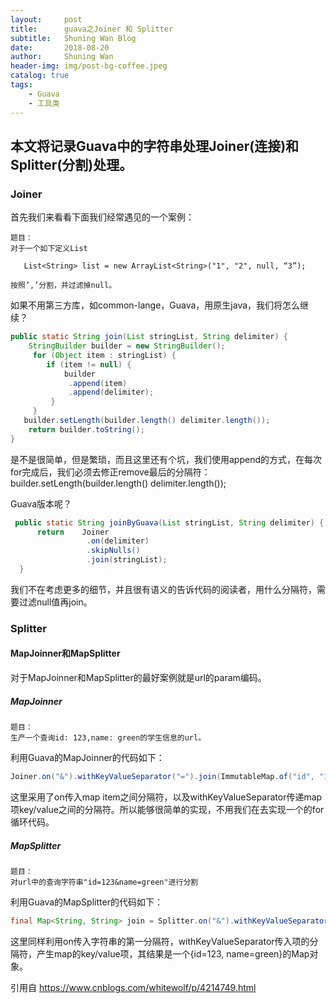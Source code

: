 ```yaml
---
layout:     post
title:      guava之Joiner 和 Splitter
subtitle:   Shuning Wan Blog
date:       2018-08-20
author:     Shuning Wan
header-img: img/post-bg-coffee.jpeg
catalog: true
tags:
    - Guava
    - 工具类
---
```


## 本文将记录Guava中的字符串处理Joiner(连接)和Splitter(分割)处理。
### Joiner


首先我们来看看下面我们经常遇见的一个案例：
```text
题目：
对于一个如下定义List

   List<String> list = new ArrayList<String>("1", "2", null, “3”);

按照’,’分割，并过滤掉null。
```
如果不用第三方库，如common-lange，Guava，用原生java，我们将怎么继续？

```java
public static String join(List stringList, String delimiter) { 
    StringBuilder builder = new StringBuilder();
     for (Object item : stringList) { 
        if (item != null) { 
            builder
             .append(item)
             .append(delimiter); 
         }
     } 
   builder.setLength(builder.length() delimiter.length());
    return builder.toString(); 
}
```
是不是很简单，但是繁琐，而且这里还有个坑，我们使用append的方式，在每次for完成后，我们必须去修正remove最后的分隔符：builder.setLength(builder.length() delimiter.length());

Guava版本呢？
```java
 public static String joinByGuava(List stringList, String delimiter) { 
      return    Joiner
                 .on(delimiter)
                 .skipNulls()
                 .join(stringList);
  }
```
我们不在考虑更多的细节，并且很有语义的告诉代码的阅读者，用什么分隔符，需要过滤null值再join。

### Splitter
#### MapJoinner和MapSplitter
对于MapJoinner和MapSplitter的最好案例就是url的param编码。
##### MapJoinner
```text
题目：
生产一个查询id: 123,name: green的学生信息的url。
```
利用Guava的MapJoinner的代码如下：
```java
Joiner.on("&").withKeyValueSeparator("=").join(ImmutableMap.of("id", "123", "name", "green"));
```
这里采用了on传入map item之间分隔符，以及withKeyValueSeparator传递map项key/value之间的分隔符。所以能够很简单的实现，不用我们在去实现一个的for循环代码。
##### MapSplitter
```text
题目：
对url中的查询字符串"id=123&name=green"进行分割
```
利用Guava的MapSplitter的代码如下：
```java
final Map<String, String> join = Splitter.on("&").withKeyValueSeparator("=").split("id=123&name=green");
```
这里同样利用on传入字符串的第一分隔符，withKeyValueSeparator传入项的分隔符，产生map的key/value项，其结果是一个{id=123, name=green}的Map对象。

引用自 https://www.cnblogs.com/whitewolf/p/4214749.html